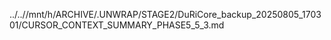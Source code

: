 ../..//mnt/h/ARCHIVE/.UNWRAP/STAGE2/DuRiCore_backup_20250805_170301/CURSOR_CONTEXT_SUMMARY_PHASE5_5_3.md